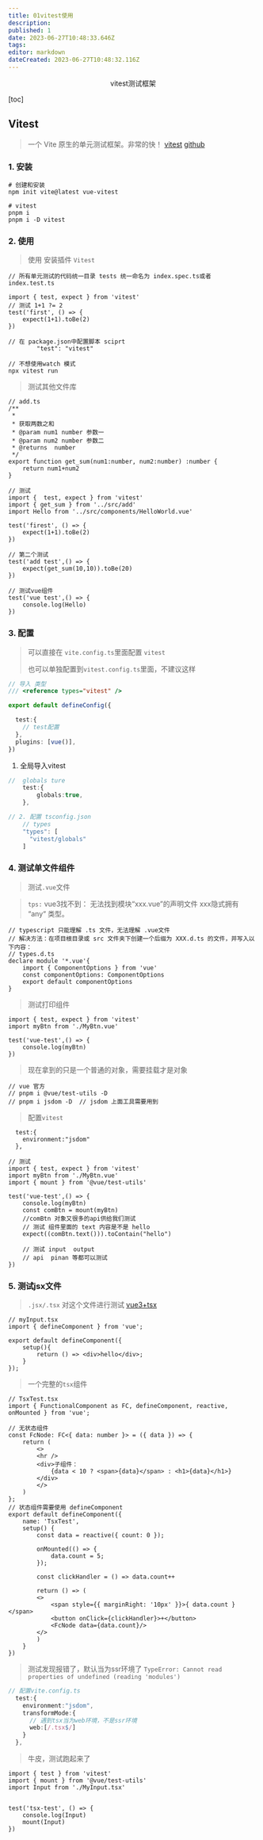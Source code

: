 ```yaml
---
title: 01vitest使用
description: 
published: 1
date: 2023-06-27T10:48:33.646Z
tags: 
editor: markdown
dateCreated: 2023-06-27T10:48:32.116Z
---
```



<center>vitest测试框架</center>





[toc]





## Vitest

> 一个 Vite 原生的单元测试框架。非常的快！ [vitest](https://cn.vitest.dev/) [github](https://github.com/vitest-dev/vitest)



### 1. 安装

```shell
# 创建和安装
npm init vite@latest vue-vitest

# vitest
pnpm i 
pnpm i -D vitest
```



### 2. 使用

> 使用  安装插件 `Vitest`

```tsx
// 所有单元测试的代码统一目录 tests 统一命名为 index.spec.ts或者 index.test.ts

import { test, expect } from 'vitest'
// 测试 1+1 ?= 2
test('first', () => {
    expect(1+1).toBe(2)
})

// 在 package.json中配置脚本 sciprt
	    "test": "vitest"

// 不想使用watch 模式 
npx vitest run
```

> 测试其他文件库

```tsx
// add.ts
/**
 * 
 * 获取两数之和
 * @param num1 number 参数一
 * @param num2 number 参数二
 * @returns  number
 */
export function get_sum(num1:number, num2:number) :number {
    return num1+num2
}
```

```tsx
// 测试
import {  test, expect } from 'vitest'
import { get_sum } from '../src/add'
import Hello from '../src/components/HelloWorld.vue'

test('firest', () => {
    expect(1+1).toBe(2)
})

// 第二个测试
test('add test',() => {
    expect(get_sum(10,10)).toBe(20)
})

// 测试vue组件
test('vue test',() => {
    console.log(Hello)
})
```





### 3. 配置

> 可以直接在 `vite.config.ts`里面配置 `vitest`
>
> 也可以单独配置到`vitest.config.ts`里面，不建议这样

```ts
// 导入 类型
/// <reference types="vitest" />

export default defineConfig({

  test:{
	// test配置
  },
  plugins: [vue()],
})

```

1. 全局导入vitest

```ts
//  globals ture
	test:{
        globals:true,
    },

// 2. 配置 tsconfig.json
 	// types
    "types": [
      "vitest/globals"
    ]
```





### 4. 测试单文件组件

> 测试`.vue`文件

> `tps:` vue3找不到： 无法找到模块“xxx.vue”的声明文件 xxx隐式拥有 “any“ 类型。

```tsx
// typescript 只能理解 .ts 文件，无法理解 .vue文件
// 解决方法：在项目根目录或 src 文件夹下创建一个后缀为 XXX.d.ts 的文件，并写入以下内容：
// types.d.ts
declare module '*.vue'{
    import { ComponentOptions } from 'vue'
    const componentOptions: ComponentOptions
    export default componentOptions
}
```

> 测试打印组件

```tsx
import { test, expect } from 'vitest'
import myBtn from './MyBtn.vue'

test('vue-test',() => {
    console.log(myBtn)
})
```

> 现在拿到的只是一个普通的对象，需要挂载才是对象

```tsx
// vue 官方
// pnpm i @vue/test-utils -D
// pnpm i jsdom -D  // jsdom 上面工具需要用到
```

> 配置`vitest`

```tsx
  test:{
    environment:"jsdom"
  },
```

```tsx
// 测试
import { test, expect } from 'vitest'
import myBtn from './MyBtn.vue'
import { mount } from '@vue/test-utils'

test('vue-test',() => {
    console.log(myBtn)
    const comBtn = mount(myBtn)
    //comBtn 对象又很多的api供给我们测试
    // 测试 组件里面的 text 内容是不是 hello
    expect((comBtn.text())).toContain("hello")
    
    // 测试 input  output
    // api  pinan 等都可以测试
})
```





### 5. 测试jsx文件

> `.jsx/.tsx` 对这个文件进行测试 [vue3+tsx](https://juejin.cn/post/6975398843173044255)

```tsx
// myInput.tsx
import { defineComponent } from 'vue';

export default defineComponent({
    setup(){
        return () => <div>hello</div>;
    }
});
```

> 一个完整的`tsx`组件

```tsx
// TsxTest.tsx
import { FunctionalComponent as FC, defineComponent, reactive, onMounted } from 'vue';

// 无状态组件
const FcNode: FC<{ data: number }> = ({ data }) => {
    return (
        <>
        <hr />
        <div>子组件：
            {data < 10 ? <span>{data}</span> : <h1>{data}</h1>}
        </div>
        </>
    )
};
// 状态组件需要使用 defineComponent
export default defineComponent({
    name: 'TsxTest',
    setup() {
        const data = reactive({ count: 0 });

        onMounted(() => {
        	data.count = 5;
        });

        const clickHandler = () => data.count++

        return () => (
        <>
            <span style={{ marginRight: '10px' }}>{ data.count }</span>
            <button onClick={clickHandler}>+</button>
            <FcNode data={data.count}/>
        </>
        )
    }
})
```

> 测试发现报错了，默认当为ssr环境了 `TypeError: Cannot read properties of undefined (reading 'modules')`

```ts
// 配置vite.config.ts
  test:{
    environment:"jsdom",
    transformMode:{
      // 遇到tsx当为web环境，不是ssr环境
      web:[/.tsx$/]
    }
  },
```

> 牛皮，测试跑起来了

```tsx
import { test } from 'vitest'
import { mount } from '@vue/test-utils'
import Input from './MyInput.tsx'


test('tsx-test', () => {
    console.log(Input)
    mount(Input)
})
```

